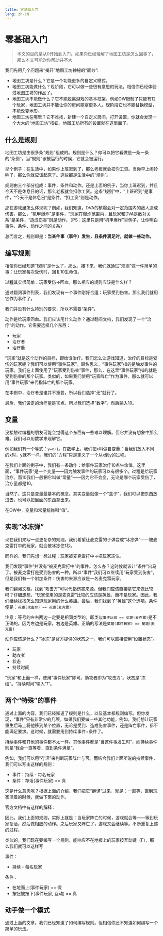 ```yaml
---
title: 零基础入门
lang: zh-CN
---
```


# 零基础入门

> 本文的目的是从0开始到入门。如果你已经理解了地图工坊是怎么回事了，那么本文可能对你帮助并不大

我们先用几个问题来“揭开”​地图工坊神秘的“面纱”:

* 地图工坊是什么？它是一个功能更多的自定义模式。
* 地图工坊能做什么？现阶段，它可以做一些很有意思的玩法，相信你已经体验过地图工坊的作品了。
* 地图工坊不能做什么？它不能脱离游戏的基本框架，例如OW限制了只能有12个玩家，地图工坊并不能让你的房间能塞更多人。现阶段它也不能替换模型，不能改变地形。
* 地图工坊在哪里？它不难找，新建一个自定义房间，打开设置，你就会发现一个大大的“地图工坊”按钮。地图工坊所有的设置就在这里面了。

## 什么是规则

地图工坊是由很多条“规则”组成的。规则是什么？你可以把它看做是一条一条的“条例”。当“规则”该被运行的时候，它就会被运行。

举个例子：在生活中，如果你上班迟到了，那么老板就会扣你工资。当你早上闹铃响了，那么你就应该起床了。这些都是生活中的“规则”。

规则由三个部分组成：事件，条件和动作。还是上面的例子，当你上班迟到，并且今天不是休息日的话，那么老板就会扣你工资。这条“规则”中，“上班迟到”是事件，“今天不是休息日”是条件，“扣工资”则是动作。

那在游戏里怎么体现呢？例如，我们知道，DVA的核爆会对一定范围内的敌人造成伤害，那么，“机甲爆炸”是事件，“玩家在爆炸范围内，且玩家和DVA是敌对关系”是条件，“造成伤害”则是动作。（PS：这里只是用“机甲爆炸”举例子，让你明白事件、条件、动作之间的关系）

总而言之，规则即是：**当某件事（事件）发生，且条件满足时，就做一些动作。**

## 编写规则

相信你已经知道“规则”是什么了，那么，接下来，我们就通过“规则”做一件简单的事：让玩家每次受伤时，回复10生命值。

过程其实很简单：玩家受伤→回血。那么相应的规则应该是什么样？

通过翻阅事件列表，我们发现有一个事件刚好合适：玩家受到伤害。那么我们就用它作为事件了。

我们并没有什么特别的要求，所以不需要“条件”。

动作是给玩家回血。我们应该用什么动作？通过翻阅文档，我们发现了一个“治疗”的动作。它需要选择几个东西：

* 玩家
* 治疗者
* 治疗量

“玩家”就是这个动作的目标，即给谁治疗。我们怎么让游戏知道，治疗的目标是受伤的玩家呢？我们可以使用“事件玩家”。顾名思义，“事件玩家”指的是触发事件的玩家。我们在上面使用了“玩家受到伤害”事件，那么，在这里“事件玩家”指的就是受到伤害的那个玩家。类似的，如果我们使用“玩家阵亡”作为事件，那么就可以用“事件玩家”来代指阵亡的那个玩家。

在本例中，治疗者是谁并不重要，所以我们选择“无”就行了。

最后，我们设定的治疗量是10点，所以我们选择“数字”，然后输入10。

## 变量

没接触过编程的朋友可能会觉得这个东西有一些难以理解。但它并没有想象中那么难。我们可以用数学来理解它。

例如我们有一个等式：`y=x+1`。在数学上，我们把x叫做自变量：当我们放入不同的x时，y就不一样。我们的“方程”只是定义了一个从x到y的过程。

在我们上面的例子中，我们有一条动作：给事件玩家治疗10点生命值。这里面，“事件玩家”是一个变量——因为触发事件的玩家可以有很多个。过程是给玩家治疗。而10我们一般把它叫做“常量”——因为它不会变，无论是哪个玩家受伤了，治疗量都是10。

当然了，这只是变量最基本的概念。其实变量就像一个“盒子”，我们可以把东西放进去，也可以把里面的东西拿出来。

在OW中，变量和常量统称叫“值”。

## 实现“冰冻弹”

现在我们来写一点更复杂的规则。我们希望让麦克雷的子弹变成“冰冻弹”——被麦克雷打中的玩家，就会被冰冻住1秒。

同样的，我们先想一想过程：玩家被麦克雷打中→把玩家冻住。

我们发现“事件”并没有“被麦克雷打中”的事件。怎么办？这时候就该让“条件”出马了。被麦克雷打是受到伤害的一种，所以“事件”我们可以继续用“玩家受到伤害”。但是我们有一个附加条件：伤害的来源应该是一名麦克雷玩家。

我们翻阅文档，找到“攻击方”可以代指伤害来源。但我们应该直接拿它来做比较吗？仔细想想，“玩家使用的是麦克雷”比较的应该是英雄，而不是玩家。因此，我们继续找找怎么知道玩家用的什么英雄。最后，我们找到了“英雄”这个选项。条件便是：`英雄(攻击方) == 英雄(麦克雷)`

注意：等号的左右两边一定要是相同类型的，即类似`事件玩家 == 英雄(麦克雷)`是不正确的，因为左边是玩家，右边是英雄。正确的写法是`英雄(事件玩家) == 英雄(麦克雷)`

动作应该是什么？“冰冻”是官方提供的状态之一，我们可以直接使用“设置状态”。

* 玩家
* 助攻者
* 状态
* 持续时间

“玩家”和上面一样，使用“事件玩家”即可。助攻者即为“攻击方”。状态是“冻结”。“持续时间”输入“1”。

## 两个“特殊”​的事件

通过上面的内容，我们已经知道了规则是什么，以及基本都规则编写。但你发现，“事件”只有非常少的几项。如果我们要做一些其他功能，例如，我们想让玩家重生后马上将他移到某个位置，无论是受到、造成伤害事件，还是阵亡事件，都不能满足要求。这时候，就需要用到持续事件+条件了。

持续事件和其他的事件都不太一样。其他事件都是“当这件事发生时”，而持续事件则是“我会一直等着，直到条件满足”。

例如，我们可以用“存活”来判断玩家阵亡与否。而结合我们上面所说的持续事件，我们可以写出这样的规则：

* 事件：持续 - 每名玩家
* 条件：存活(事件玩家) == 真

这是什么意思呢？根据上面的介绍，我们把它“翻译”过来，就是：一直等，直到玩家活着的时候，就做下面的动作。

官方文档中有这样的解释：

因此，我们上面的规则，实际上就是：当玩家阵亡的时候，游戏就会等——等到玩家复活，然后做相应的动作。之后玩家又阵亡了，游戏又会继续等。不断重复上述的过程。

类似的，我们现在要编写一个规则，能响应不在地板上的玩家按互动键（F），那么我们就可以这样写

事件：
* 持续 - 每名玩家

条件：
* 在地面上(事件玩家) == 假
* 按钮被按下(事件玩家, 互动) == 真

## 动手做一个模式

通过上面的文章，我们已经知道了如何编写规则。但相信你还不知道如何编写一个简单的玩法。
